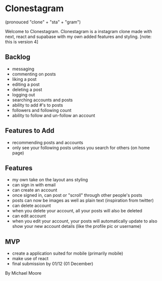 # Clonestagram
(pronouced "clone" + "sta" + "gram")

Welcome to Clonestagram. Clonestagram is a instagram clone made with next, react and supabase with my own added features and styling. 
[note: this is version 4]


## Backlog

- messaging
- commenting on posts
- liking a post
- editing a post 
- deleting a post
- logging out
- searching accounts and posts
- ability to add #'s to posts
- followers and following count
- ability to follow and un-follow an account

## Features to Add

- recommending posts and accounts 
- only see your following posts unless you search for others (on home page)

## Features 

- my own take on the layout ans styling
- can sign in with email
- can create an account
- once signed in, can post or "scroll" through other people's posts
- posts can now be images as well as plain text (inspiration from twitter)
- can delete account
- when you delete your account, all your posts will also be deleted
- can edit account
- when you edit your account, your posts will automatically update to also show your new account details (like the profile pic or username)

## MVP

- create a application suited for mobile (primarily mobile)
- make use of react
- final submission by 01/12 (01 December)


By Michael Moore
